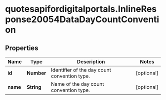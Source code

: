 # quotesapifordigitalportals.InlineResponse20054DataDayCountConvention

## Properties

Name | Type | Description | Notes
------------ | ------------- | ------------- | -------------
**id** | **Number** | Identifier of the day count convention type. | [optional] 
**name** | **String** | Name of the day count convention type. | [optional] 


